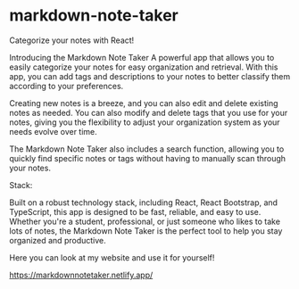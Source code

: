 # markdown-note-taker
Categorize your notes with React!

Introducing the Markdown Note Taker
A powerful app that allows you to easily categorize your notes for easy organization and retrieval. With this app, you can add tags and descriptions to your notes to better classify them according to your preferences.

Creating new notes is a breeze, and you can also edit and delete existing notes as needed. You can also modify and delete tags that you use for your notes, giving you the flexibility to adjust your organization system as your needs evolve over time.

The Markdown Note Taker also includes a search function, allowing you to quickly find specific notes or tags without having to manually scan through your notes.

Stack:

Built on a robust technology stack, including React, React Bootstrap, and TypeScript, this app is designed to be fast, reliable, and easy to use. Whether you're a student, professional, or just someone who likes to take lots of notes, the Markdown Note Taker is the perfect tool to help you stay organized and productive.


Here you can look at my website and use it for yourself!

https://markdownnotetaker.netlify.app/
